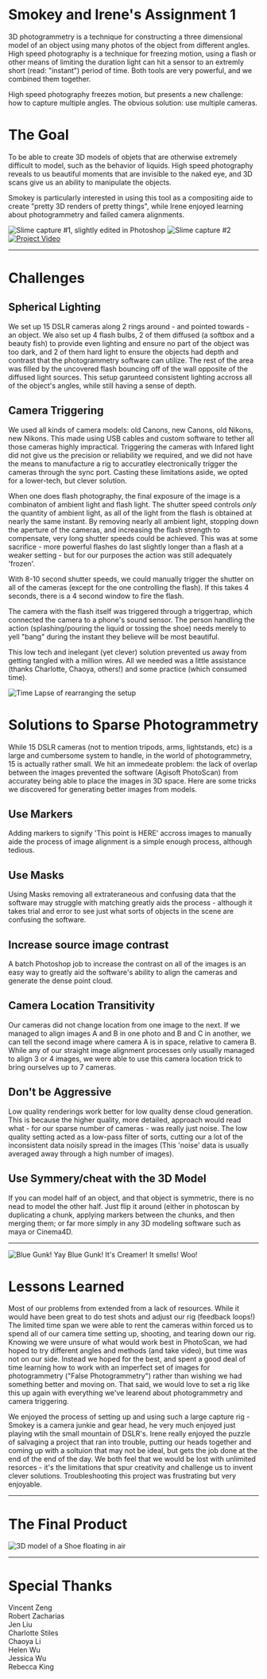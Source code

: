Smokey and Irene's Assignment 1 
===============================
3D photogrammetry is a technique for constructing a three dimensional model of an object using many photos of the object from different angles. High speed photography is a technique for freezing motion, using a flash or other means of limiting the duration light can hit a sensor to an extremly short (read: "instant") period of time. Both tools are very powerful, and we combined them together. 

High speed photography freezes motion, but presents a new challenge: how to capture multiple angles. The obvious solution: use multiple cameras.

# The Goal
To be able to create 3D models of objets that are otherwise extremely difficult to model, such as the behavior of liquids. High speed photography reveals to us beautiful moments that are invisible to the naked eye, and 3D scans give us an ability to manipulate the objects.

Smokey is particularly interested in using this tool as a compositing aide to create "pretty 3D renders of pretty things", while Irene enjoyed learning about photogrammetry and failed camera alignments. 

![Slime capture #1, slightly edited in Photoshop](images/pinkSplash.jpg)
![Slime capture #2](images/blueSplash.jpg)
[![Project Video](https://vimeo.com/140151342/0.jpg)](https://vimeo.com/140151342)

---

# Challenges

## Spherical Lighting
We set up 15 DSLR cameras along 2 rings around - and pointed towards - an object. We also set up 4 flash bulbs, 2 of them diffused (a softbox and a beauty fish) to provide even lighting and ensure no part of the object was too dark, and 2 of them hard light to ensure the objects had depth and contrast that the photogrammetry software can utilize. The rest of the area was filled by the uncovered flash bouncing off of the wall opposite of the diffused light sources. This setup garunteed consistent lighting accross all of the object's angles, while still having a sense of depth.

## Camera Triggering
We used all kinds of camera models: old Canons, new Canons, old Nikons, new Nikons. This made using USB cables and custom software to tether all those cameras highly impractical. Triggering the cameras with Infared light did not give us the precision or reliability we required, and we did not have the means to manufacture a rig to accuratley electronically trigger the cameras through the sync port. Casting these limitations aside, we opted for a lower-tech, but clever solution.

When one does flash photography, the final exposure of the image is a combinaton of ambient light and flash light. The shutter speed controls *only* the quantity of ambient light, as all of the light from the flash is obtained at nearly the same instant. By removing nearly all ambient light, stopping down the aperture of the cameras, and increasing the flash strength to compensate, very long shutter speeds could be achieved. This was at some sacrifice - more powerful flashes do last slightly longer than a flash at a weaker setting - but for our purposes the action was still adequately 'frozen'.

With 8-10 second shutter speeds, we could manually trigger the shutter on all of the cameras (except for the one controlling the flash). If this takes 4 seconds, there is a 4 second window to fire the flash.

The camera with the flash itself was triggered through a triggertrap, which connected the camera to a phone's sound sensor. The person handling the action (splashing/pouring the liquid or tossing the shoe) needs merely to yell "bang" during the instant they believe will be most beautiful.

This low tech and inelegant (yet clever) solution prevented us away from getting tangled with a million wires. All we needed was a little assistance (thanks Charlotte, Chaoya, others!) and some practice (which consumed time).

![Time Lapse of rearranging the setup](images/timeLapse.gif)

# Solutions to Sparse Photogrammetry
While 15 DSLR cameras (not to mention tripods, arms, lightstands, etc) is a large and cumbersome system to handle, in the world of photogrammetry, 15 is actually rather small. We hit an immedeate problem: the lack of overlap between the images prevented the software (Agisoft PhotoScan) from accuratey being able to place the images in 3D space. Here are some tricks we discovered for generating better images from models.

## Use Markers
Adding markers to signify 'This point is HERE' accross images to manually aide the process of image alignment is a simple enough process, although tedious.

## Use Masks
Using Masks removing all extrateraneous and confusing data that the software may struggle with matching greatly aids the process - although it takes trial and error to see just what sorts of objects in the scene are confusing the software.

## Increase source image contrast
A batch Photoshop job to increase the contrast on all of the images is an easy way to greatly aid the software's ability to align the cameras and generate the dense point cloud.

## Camera Location Transitivity
Our cameras did not change location from one image to the next. If we managed to align images A and B in one photo and B and C in another, we can tell the second image where camera A is in space, relative to camera B. While any of our straight image alignment processes only usually managed to align 3 or 4 images, we were able to use this camera location trick to bring ourselves up to 7 cameras.

## Don't be Aggressive
Low quality renderings work better for low quality dense cloud generation. This is because the higher quality, more detailed, approach would read what - for our sparse number of cameras - was really just noise. The low quality setting acted as a low-pass filter of sorts, cutting our a lot of the inconsistent data noisily spread in the images (This 'noise' data is usually averaged away through a high number of images).

## Use Symmery/cheat with the 3D Model
If you can model half of an object, and that object is symmetric, there is no nead to model the other half. Just flip it around (either in photoscan by duplicating a chunk, applying markers between the chunks, and then merging them; or far more simply in any 3D modeling software such as maya or Cinema4D.

---

![Blue Gunk! Yay Blue Gunk! It's Creamer! It smells! Woo!](images/blueGunk.jpg)

# Lessons Learned
Most of our problems from extended from a lack of resources. While it would have been great to do test shots and adjust our rig (feedback loops!) The limited time span we were able to rent the cameras within forced us to spend all of our camera time setting up, shooting, and tearing down our rig. Knowing we were unsure of what would work best in PhotoScan, we had hoped to try different angles and methods (and take video), but time was not on our side. Instead we hoped for the best, and spent a good deal of time learning how to work with an imperfect set of images for photogrammetry ("False Photogrammetry") rather than wishing we had something better and moving on. That said, we would love to set a rig like this up again with everything we've learend about photogrammetry and camera triggering.

We enjoyed the process of setting up and using such a large capture rig - Smokey is a camera junkie and gear head, he very much enjoyed just playing wtih the small mountain of DSLR's. Irene really enjoyed the puzzle of salvaging a project that ran into trouble, putting our heads together and coming up with a soltuion that may not be ideal, but gets the job done at the end of the end of the day. We both feel that we would be lost with unlimited resorces - it's the limitations that spur creativity and challenge us to invent clever solutions. Troubleshooting this project was frustrating but very enjoyable. 

---

# The Final Product
![3D model of a Shoe floating in air](images/shoe.gif)

---

# Special Thanks

Vincent Zeng  
Robert Zacharias  
Jen Liu  
Charlotte Stiles  
Chaoya Li  
Helen Wu  
Jessica Wu  
Rebecca King  





